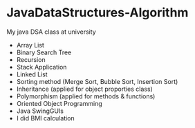 # JavaDataStructures-Algorithm
My java DSA class at university 
- Array List
- Binary Search Tree
- Recursion
- Stack Application
- Linked List
- Sorting method (Merge Sort, Bubble Sort, Insertion Sort)
- Inheritance (applied for object proporties class)
- Polymorphism (applied for methods & functions)
- Oriented Object Programming
- Java SwingGUIs
- I did BMI calculation   
